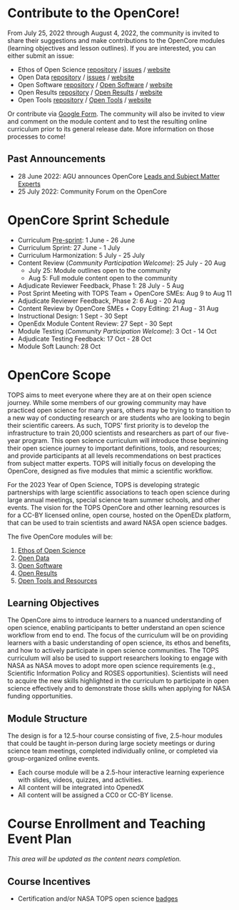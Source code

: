 
# Contribute to the OpenCore!
From July 25, 2022 through August 4, 2022, the community is invited to share their suggestions and make contributions to the OpenCore modules (learning objectives and lesson outlines). If you are interested, you can either submit an issue:

- Ethos of Open Science [repository](https://github.com/learnopenscience/TOPS-OC1-ethos/) / [issues](https://github.com/learnopenscience/TOPS-OC1-ethos/issues) / [website](https://learnopenscience.github.io/TOPS-OC1-ethos/intro.html)
- Open Data [repository](https://github.com/learnopenscience/TOPS-OC2-data/) / [issues](https://github.com/learnopenscience/TOPS-OC2-data/issues) / [website](https://learnopenscience.github.io/TOPS-OC2-data/intro.html) 
- Open Software [repository](https://github.com/learnopenscience/TOPS-OC3-code/) / [Open Software](https://github.com/learnopenscience/TOPS-OC3-code/issues) / [website](https://learnopenscience.github.io/TOPS-OC3-code/intro.html)
- Open Results [repository](https://github.com/learnopenscience/TOPS-OC4-results/) / [Open Results](https://github.com/learnopenscience/TOPS-OC4-results/issues) / [website](https://learnopenscience.github.io/TOPS-OC4-results/intro.html)
- Open Tools [repository](https://github.com/learnopenscience/TOPS-OC5-tools/) / [Open Tools](https://github.com/learnopenscience/TOPS-OC5-tools/issues) / [website](https://learnopenscience.github.io/TOPS-OC5-tools/intro.html)

Or contribute via [Google Form](https://docs.google.com/forms/d/e/1FAIpQLScPmtt6ehzIll8zNEk8aDbn0VDH2X6RNI8sET4QD6viVAdgPQ/viewform). The community will also be invited to view and comment on the module content and to test the resulting online curriculum prior to its general release date. More information on those processes to come!

## Past Announcements
- 28 June 2022: AGU announces OpenCore [Leads and Subject Matter Experts](./OpenCore_leads.md)
- 25 July 2022: Community Forum on the OpenCore

# OpenCore Sprint Schedule

* Curriculum [Pre-sprint](./events/2022-06-03-opencore-presprint-report.md): 1 June - 26 June
* Curriculum Sprint: 27 June - 1 July
* Curriculum Harmonization: 5 July - 25 July
* Content Review (*Community Participation Welcome*): 25 July - 20 Aug
    * July 25: Module outlines open to the community
    * Aug 5: Full module content open to the community
* Adjudicate Reviewer Feedback, Phase 1: 28 July - 5 Aug
* Post Sprint Meeting with TOPS Team + OpenCore SMEs: Aug 9 to Aug 11
* Adjudicate Reviewer Feedback, Phase 2: 6 Aug - 20 Aug
* Content Review by OpenCore SMEs + Copy Editing: 21 Aug - 31 Aug
* Instructional Design: 1 Sept - 30 Sept
* OpenEdx Module Content Review: 27 Sept - 30 Sept
* Module Testing (*Community Participation Welcome*): 3 Oct - 14 Oct
* Adjudicate Testing Feedback: 17 Oct - 28 Oct
* Module Soft Launch: 28 Oct

# OpenCore Scope

TOPS aims to meet everyone where they are at on their open science journey. While some members of our growing community may have practiced open science for many years, others may be trying to transition to a new way of conducting research or are students who are looking to begin their scientific careers. As such, TOPS' first priority is to develop the infrastructure to train 20,000 scientists and researchers as part of our five-year program. This open science curriculum will introduce those beginning their open science journey to important definitions, tools, and resources; and provide participants at all levels recommendations on best practices from subject matter experts. TOPS will initially focus on developing the OpenCore, designed as five modules that mimic a scientific workflow.  

For the 2023 Year of Open Science, TOPS is developing strategic partnerships with large scientific associations to teach open science during large annual meetings, special science team summer schools, and other events. The vision for the TOPS OpenCore and other learning resources is for a CC-BY licensed online, open course, hosted on the OpenEDx platform, that can be used to train scientists and award NASA open science badges.

The five OpenCore modules will be:
1. [Ethos of Open Science](./open_science_ethos_module.md)
2. [Open Data](./open_data_module.md)
3. [Open Software](./open_software_module.md)
4. [Open Results](./open_results_module.md)
5. [Open Tools and Resources](./open_tools_module.md)

## Learning Objectives

The OpenCore aims to introduce learners to a nuanced understanding of open science, enabling participants to better understand an open science workflow from end to end. The focus of the curriculum will be on providing learners with a basic understanding of open science, its ethos and benefits, and how to actively participate in open science communities. The TOPS curriculum will also be used to support researchers looking to engage with NASA as NASA moves to adopt more open science requirements (e.g., Scientific Information Policy and ROSES opportunities). Scientists will need to acquire the new skills highlighted in the curriculum to participate in open science effectively and to demonstrate those skills when applying for NASA funding opportunities.

## Module Structure

The design is for a 12.5-hour course consisting of five, 2.5-hour modules that could be taught in-person during large society meetings or during science team meetings, completed individually online, or completed via group-organized online events. 
* Each course module will be a 2.5-hour interactive learning experience with slides, videos, quizzes, and activities. 
* All content will be integrated into OpenedX 
* All content will be assigned a CC0 or CC-BY license.

# Course Enrollment and Teaching Event Plan
*This area will be updated as the content nears completion.*

## Course Incentives

* Certification and/or NASA TOPS open science [badges](https://github.com/nasa/Transform-to-Open-Science/blob/main/docs/Area3_Incentives/badging.md)
